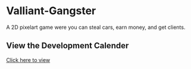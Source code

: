 # Valliant-Gangster
A 2D pixelart game were you can steal cars, earn money, and get clients.

## View the Development Calender
[Click here to view](https://prod.teamgantt.com/gantt/schedule/?ids=1140808&public_keys=pXeF3sWlOEHB&zoom=d100&font_size=12&estimated_hours=0&assigned_resources=0&percent_complete=0&documents=0&comments=0&col_width=355&menu_view=1&resource_filter=1&name_in_bar=0&name_next_to_bar=0&resource_names=1#user=&company=&custom=&date_filter=&hide_completed=false&color_filter=)
